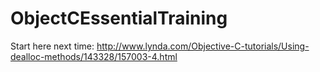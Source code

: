 # ObjectCEssentialTraining



Start here next time:
http://www.lynda.com/Objective-C-tutorials/Using-dealloc-methods/143328/157003-4.html

